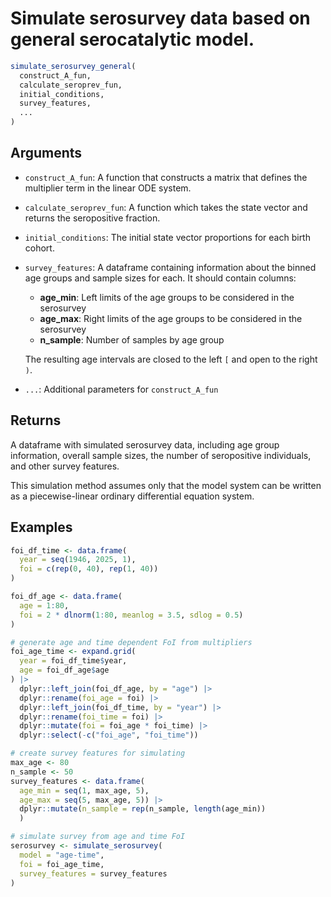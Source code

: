 # Simulate serosurvey data based on general serocatalytic model.

```r
simulate_serosurvey_general(
  construct_A_fun,
  calculate_seroprev_fun,
  initial_conditions,
  survey_features,
  ...
)
```

## Arguments

- `construct_A_fun`: A function that constructs a matrix that defines the multiplier term in the linear ODE system.
- `calculate_seroprev_fun`: A function which takes the state vector and returns the seropositive fraction.
- `initial_conditions`: The initial state vector proportions for each birth cohort.
- `survey_features`: A dataframe containing information about the binned age groups and sample sizes for each. It should contain columns:
    
    - **age_min**: Left limits of the age groups to be considered in the serosurvey
    - **age_max**: Right limits of the age groups to be considered in the serosurvey
    - **n_sample**: Number of samples by age group
    
    The resulting age intervals are closed to the left `[` and open to the right `)`.
- `...`: Additional parameters for `construct_A_fun`

## Returns

A dataframe with simulated serosurvey data, including age group information, overall sample sizes, the number of seropositive individuals, and other survey features.

This simulation method assumes only that the model system can be written as a piecewise-linear ordinary differential equation system.

## Examples

```r
foi_df_time <- data.frame(
  year = seq(1946, 2025, 1),
  foi = c(rep(0, 40), rep(1, 40))
)

foi_df_age <- data.frame(
  age = 1:80,
  foi = 2 * dlnorm(1:80, meanlog = 3.5, sdlog = 0.5)
)

# generate age and time dependent FoI from multipliers
foi_age_time <- expand.grid(
  year = foi_df_time$year,
  age = foi_df_age$age
) |>
  dplyr::left_join(foi_df_age, by = "age") |>
  dplyr::rename(foi_age = foi) |>
  dplyr::left_join(foi_df_time, by = "year") |>
  dplyr::rename(foi_time = foi) |>
  dplyr::mutate(foi = foi_age * foi_time) |>
  dplyr::select(-c("foi_age", "foi_time"))

# create survey features for simulating
max_age <- 80
n_sample <- 50
survey_features <- data.frame(
  age_min = seq(1, max_age, 5),
  age_max = seq(5, max_age, 5)) |>
  dplyr::mutate(n_sample = rep(n_sample, length(age_min))
  )

# simulate survey from age and time FoI
serosurvey <- simulate_serosurvey(
  model = "age-time",
  foi = foi_age_time,
  survey_features = survey_features
)
```
